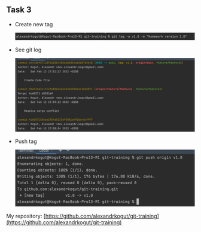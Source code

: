 ## Task 3

- Create new tag

  ![Create](images/screen3-0.png)

- See git log

  ![Create](images/screen3-1.png)

- Push tag

  ![Create](images/screen3-2.png)

My repository: [https://github.com/alexandrkogut/git-training](https://github.com/alexandrkogut/git-training)